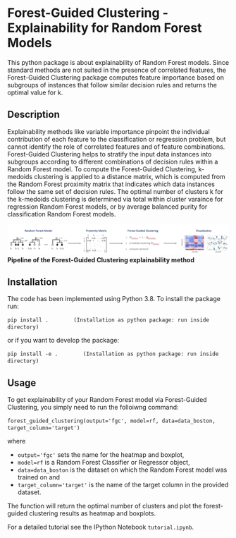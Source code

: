 # Forest-Guided Clustering - Explainability for Random Forest Models

This python package is about explainability of Random Forest models. Since standard methods are not suited in the presence of correlated features, the Forest-Guided Clustering package computes feature importance based on subgroups of instances that follow similar decision rules and returns the optimal value for k.


## Description

Explainability methods like variable importance pinpoint the individual contribution of each feature to the classification or regression problem, but cannot identify the role of correlated features and of feature combinations. Forest-Guided Clustering helps to stratify the input data instances into subgroups according to different combinations of decision rules within a Random Forest model. To compute the Forest-Guided Clustering, k-medoids clustering is applied to a distance matrix, which is computed from the Random Forest proximity matrix that indicates which data instances follow the same set of decision rules. The optimal number of clusters k for the k-medoids clustering is determined via total within cluster varaince for regression Random Forest models, or by average balanced purity for classification Random Forest models.


![Forest-guided clustering approach.](./data/fgc_overview.png)   
**Pipeline of the Forest-Guided Clustering explainability method**

## Installation

The code has been implemented using Python 3.8. To install the package run:

```
pip install .        (Installation as python package: run inside directory)
``` 
or if you want to develop the package:
```
pip install -e .        (Installation as python package: run inside directory)
``` 


## Usage

To get explainability of your Random Forest model via Forest-Guided Clustering, you simply need to run the folloiwng command:

```
forest_guided_clustering(output='fgc', model=rf, data=data_boston, target_column='target')
```

where 

- ```output='fgc'``` sets the name for the heatmap and boxplot,
- ```model=rf``` is a Random Forest Classifier or Regressor object, 
- ```data=data_boston``` is the dataset on which the Random Forest model was trained on and 
- ```target_column='target'``` is the name of the target column in the provided dataset. 

The function will return the optimal number of clusters and plot the forest-guided clustering results as heatmap and boxplots.

For a detailed tutorial see the IPython Notebook ```tutorial.ipynb```. 
